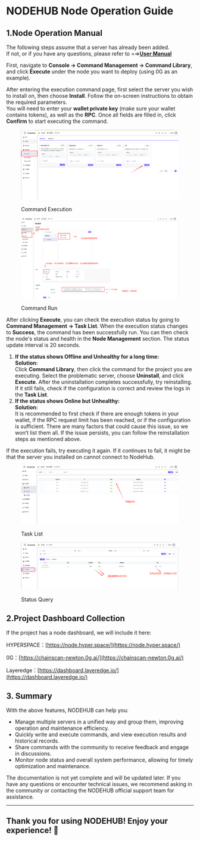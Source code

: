 # NODEHUB Node Operation Guide

## **1.Node Operation Manual**

The following steps assume that a server has already been added.\
If not, or if you have any questions, please refer to =⇒[**User Manual**](https://docs.node-x.xyz/chan-pin-shou-ce/nodehub/cao-zuo-shou-ce)

First, navigate to **Console → Command Management → Command Library**, and click **Execute** under the node you want to deploy (using 0G as an example).

After entering the execution command page, first select the server you wish to install on, then choose **Install**. Follow the on-screen instructions to obtain the required parameters.\
You will need to enter your **wallet private key** (make sure your wallet contains tokens), as well as the **RPC**. Once all fields are filled in, click **Confirm** to start executing the command.



<figure><img src="../../.gitbook/assets/微信图片_20250408133858.png" alt=""><figcaption><p>Command Execution</p></figcaption></figure>

<figure><img src="../../.gitbook/assets/1743133349655.jpg" alt=""><figcaption><p>Command Run</p></figcaption></figure>

After clicking **Execute**, you can check the execution status by going to **Command Management → Task List**. When the execution status changes to **Success**, the command has been successfully run. You can then check the node's status and health in the **Node Management** section. The status update interval is 20 seconds.

1. **If the status shows Offline and Unhealthy for a long time:**\
   **Solution:**\
   Click **Command Library**, then click the command for the project you are executing. Select the problematic server, choose **Uninstall**, and click **Execute**. After the uninstallation completes successfully, try reinstalling. If it still fails, check if the configuration is correct and review the logs in the **Task List**.
2. **If the status shows Online but Unhealthy:**\
   **Solution:**\
   It is recommended to first check if there are enough tokens in your wallet, if the RPC request limit has been reached, or if the configuration is sufficient. There are many factors that could cause this issue, so we won’t list them all. If the issue persists, you can follow the reinstallation steps as mentioned above.

If the execution fails, try executing it again. If it continues to fail, it might be that the server you installed on cannot connect to NodeHub.



<figure><img src="../../.gitbook/assets/微信图片_20250408134455.png" alt=""><figcaption><p>Task List</p></figcaption></figure>

<figure><img src="../../.gitbook/assets/微信图片_20250408134647.png" alt=""><figcaption><p>Status Query</p></figcaption></figure>



## **2.Project Dashboard Collection**

If the project has a node dashboard, we will include it here:

HYPERSPACE：[https://node.hyper.space/](https://node.hyper.space/)

0G：[https://chainscan-newton.0g.ai/](https://chainscan-newton.0g.ai/)

Layeredge：[https://dashboard.layeredge.io/](https://dashboard.layeredge.io/)



## 3. Summary

With the above features, NODEHUB can help you:

* Manage multiple servers in a unified way and group them, improving operation and maintenance efficiency.
* Quickly write and execute commands, and view execution results and historical records.
* Share commands with the community to receive feedback and engage in discussions.
* Monitor node status and overall system performance, allowing for timely optimization and maintenance.

The documentation is not yet complete and will be updated later. If you have any questions or encounter technical issues, we recommend asking in the community or contacting the NODEHUB official support team for assistance.

***

## **Thank you for using NODEHUB! Enjoy your experience! 🎉**

